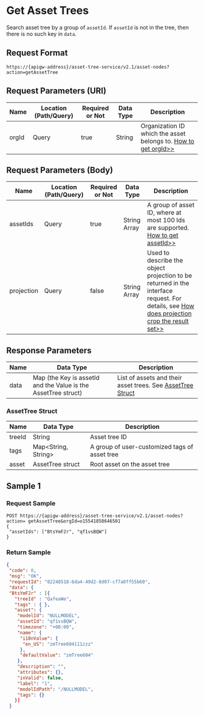 # Get Asset Trees



Search asset tree by a group of `assetId`. If `assetId` is not in the tree, then there is no such key in `data`.

## Request Format

```
https://{apigw-address}/asset-tree-service/v2.1/asset-nodes?action=getAssetTree
```

## Request Parameters (URI)

| Name | Location (Path/Query) | Required or Not | Data Type | Description |
|---------------|------------------|----------|-----------|--------------|
| orgId         | Query            | true     | String    | Organization ID which the asset belongs to. [How to get orgId>>](/docs/api/en/2.0.9/api_faqs#how-to-get-organization-id-orgid-orgid)                |

## Request Parameters (Body)

| Name | Location (Path/Query) | Required or Not | Data Type | Description |
|---------------|------------------|----------|-----------|--------------|
| assetIds         | Query            | true     | String Array   | A group of asset ID, where at most 100 Ids are supported. [How to get assetId>>](/docs/api/en/2.0.9/api_faqs.html#how-to-get-asset-id-assetid-assetid)   |
| projection         | Query            | false    | String Array   |Used to describe the object projection to be returned in the interface request. For details, see [How does projection crop the result set>>](/docs/api/en/2.0.9/api_faqs.html#how-does-projection-crop-the-result-set)|


## Response Parameters

| Name | Data Type | Description |
|-------------|-----------------------------------|-----------------------------|
| data| Map (the Key is assetId and the Value is the AssetTree struct)   | List of assets and their asset trees. See [AssetTree Struct](/docs/api/en/2.0.9/asset_tree/get_asset_trees.html#assettree-struct-assettree) |


### AssetTree Struct <assettree>

| Name | Data Type | Description |
|-------|-------|---------------------------|
| treeId  |  String | Asset tree ID |
|tags|Map<String, String>|A group of user-customized tags of asset tree|
|asset|AssetTree struct|Root asset on the asset tree|



## Sample 1

### Request Sample

```
POST https://{apigw-address}/asset-tree-service/v2.1/asset-nodes?action= getAssetTree&orgId=o15541858646501
{
 "assetIds": ["BtsYmF2r", "qf1vsBQW"]
}
```

### Return Sample

```json
{ 
 "code": 0, 
 "msg": "OK", 
 "requestId": "82248518-6da4-49d2-8d07-cf7a0ff55b60", 
 "data": { 
 "BtsYmF2r" : [{ 
   "treeId" : "QafeaWe", 
   "tags" : { }, 
   "asset": { 
    "modelId": "NULLMODEL", 
    "assetId": "qf1vsBQW", 
    "timezone": "+08:00", 
    "name": { 
     "i18nValue": { 
      "en_US": "zmTree604111zzz" 
     }, 
     "defaultValue": "zmTree604" 
    }, 
    "description": "", 
    "attributes": {}, 
    "inValid": false, 
    "label": "1", 
    "modelIdPath": "/NULLMODEL", 
    "tags": {}  
   }]
 }
```


